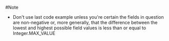 #Note
- Don't use last code example unless you're certain the fields in question are non-negative or, more generally, that the difference between the lowest and highest possible field values is less than or equal to Integer.MAX_VALUE
